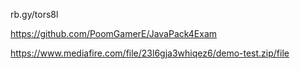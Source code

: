 rb.gy/tors8l

https://github.com/PoomGamerE/JavaPack4Exam

https://www.mediafire.com/file/23l6gja3whiqez6/demo-test.zip/file
